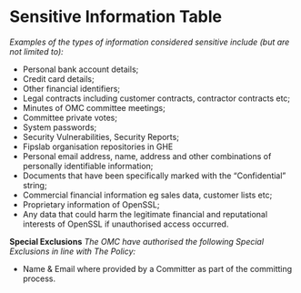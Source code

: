 Sensitive Information Table
======

_Examples of the types of information considered sensitive include (but are not limited to):_
* Personal bank account details;
* Credit card details;
* Other financial identifiers;
* Legal contracts including customer contracts, contractor contracts etc;
* Minutes of OMC committee meetings;
* Committee private votes;
* System passwords;
* Security Vulnerabilities, Security Reports;
* Fipslab organisation repositories in GHE
* Personal email address, name, address and other combinations of personally identifiable information;
* Documents that have been specifically marked with the “Confidential” string;
* Commercial financial information eg sales data, customer lists etc;
* Proprietary information of OpenSSL;
* Any data that could harm the legitimate financial and reputational interests of OpenSSL if unauthorised access occurred.


**Special Exclusions**
_The OMC have authorised the following Special Exclusions in line with The Policy:_
* Name & Email where provided by a Committer as part of the committing process.